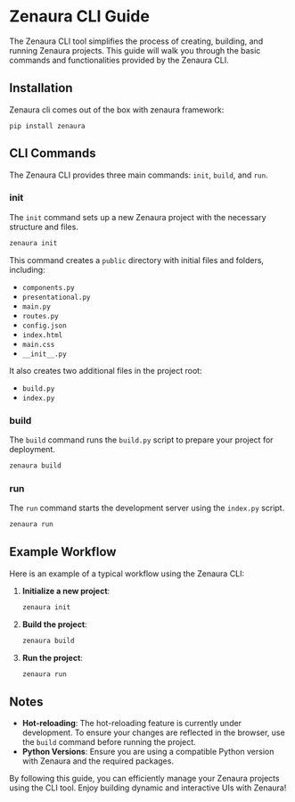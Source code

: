 # Zenaura CLI Guide

The Zenaura CLI tool simplifies the process of creating, building, and running Zenaura projects. This guide will walk you through the basic commands and functionalities provided by the Zenaura CLI.

## Installation

Zenaura cli comes out of the box with zenaura framework:
```
pip install zenaura
```


## CLI Commands

The Zenaura CLI provides three main commands: `init`, `build`, and `run`.

### init

The `init` command sets up a new Zenaura project with the necessary structure and files.

```sh
zenaura init
```

This command creates a `public` directory with initial files and folders, including:

- `components.py`
- `presentational.py`
- `main.py`
- `routes.py`
- `config.json`
- `index.html`
- `main.css`
- `__init__.py`

It also creates two additional files in the project root:

- `build.py`
- `index.py`

### build

The `build` command runs the `build.py` script to prepare your project for deployment.

```sh
zenaura build
```

### run

The `run` command starts the development server using the `index.py` script.

```sh
zenaura run
```

## Example Workflow

Here is an example of a typical workflow using the Zenaura CLI:

1. **Initialize a new project**:
    ```sh
    zenaura init
    ```

2. **Build the project**:
    ```sh
    zenaura build
    ```

3. **Run the project**:
    ```sh
    zenaura run
    ```

## Notes

- **Hot-reloading**: The hot-reloading feature is currently under development. To ensure your changes are reflected in the browser, use the `build` command before running the project.
- **Python Versions**: Ensure you are using a compatible Python version with Zenaura and the required packages.

By following this guide, you can efficiently manage your Zenaura projects using the CLI tool. Enjoy building dynamic and interactive UIs with Zenaura!